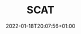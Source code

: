 ---
title: "SCAT"
description: ""
lead: ""
date: 2022-01-18T20:07:56+01:00
lastmod: 2022-01-18T20:07:56+01:00
draft: false
images: []
menu:
  docs:
    parent: "glasso"
    identifier: "scat"
weight: 999
toc: true
---